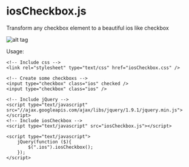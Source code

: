 iosCheckbox.js
==============

Transform any checkbox element to a beautiful ios like checkbox

![alt tag](http://s15.postimg.org/gbyj9pzk7/ios_Checbox.png)

Usage:

```
<!-- Include css -->
<link rel="stylesheet" type="text/css" href="iosCheckbox.css" />

<!-- Create some checkboxs -->
<input type="checkbox" class="ios" checked />
<input type="checkbox" class="ios" />

<!-- Include jQuery -->
<script type="text/javascript" src="//ajax.googleapis.com/ajax/libs/jquery/1.9.1/jquery.min.js"></script>
<!-- Include iosCheckbox -->
<script type="text/javascript" src="iosCheckbox.js"></script>

<script type="text/javascript">
	jQuery(function ($){
		$(".ios").iosCheckbox();
	});
</script>

```
